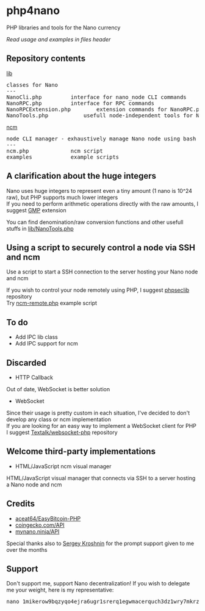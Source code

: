 # php4nano
PHP libraries and tools for the Nano currency

*Read usage and examples in files header*

## Repository contents

[lib](lib)

<pre>classes for Nano
---
NanoCli.php			interface for nano_node CLI commands
NanoRPC.php			interface for RPC commands
NanoRPCExtension.php		extension commands for NanoRPC.php
NanoTools.php			usefull node-independent tools for Nano
</pre>

[ncm](ncm)

<pre>node CLI manager - exhaustively manage Nano node using bash
---
ncm.php				ncm script
examples			example scripts
</pre>

## A clarification about the huge integers

Nano uses huge integers to represent even a tiny amount (1 nano is 10^24 raw), but PHP supports much lower integers<br/>
If you need to perform arithmetic operations directly with the raw amounts, I suggest [GMP](https://www.php.net/manual/en/book.gmp.php) extension

You can find denomination/raw conversion functions and other usefull stuffs in [lib/NanoTools.php](lib/NanoTools.php)

## Using a script to securely control a node via SSH and ncm

Use a script to start a SSH connection to the server hosting your Nano node and ncm

If you wish to control your node remotely using PHP, I suggest [phpseclib](https://github.com/phpseclib/phpseclib) repository<br/>
Try [ncm-remote.php](ncm/examples/ncm-remote.php) example script

## To do

* Add IPC lib class
* Add IPC support for ncm

## Discarded

* HTTP Callback

Out of date, WebSocket is better solution

* WebSocket

Since their usage is pretty custom in each situation, I've decided to don't develop any class or ncm implementation<br/>
If you are looking for an easy way to implement a WebSocket client for PHP I suggest [Textalk/websocket-php](https://github.com/Textalk/websocket-php) repository

## Welcome third-party implementations

* HTML/JavaScript ncm visual manager

HTML/JavaScript visual manager that connects via SSH to a server hosting a Nano node and ncm

## Credits

* [aceat64/EasyBitcoin-PHP](https://github.com/aceat64/EasyBitcoin-PHP)
* [coingecko.com/API](https://www.coingecko.com/en/api)
* [mynano.ninja/API](https://mynano.ninja/api)

Special thanks also to [Sergey Kroshnin](https://github.com/SergiySW) for the prompt support given to me over the months

## Support

Don't support me, support Nano decentralization! If you wish to delegate me your weight, here is my representative:
<pre>
nano_1mikerow9bqzyqo4ejra6ugr1srerq1egwmacerquch3dz1wry7mkrz4768m
</pre>